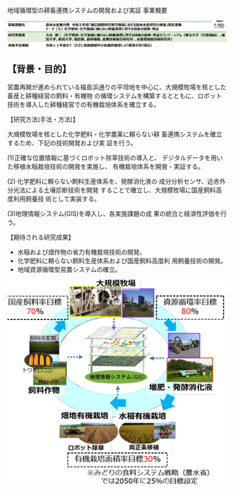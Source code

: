 地域循環型の耕畜連携システムの開発および実証 事業概要

![](_page_0_Picture_1.jpeg)

## 【背景・目的】

営農再開が進められている福島浜通りの平坦地を中心に、大規模牧場を核とした畜産と耕種経営の飼料・有機物 の循環システムを構築するとともに、ロボット技術を導入した耕種経営での有機栽培体系を確立する。

【研究方法(手法・方法)】

大規模牧場を核とした化学肥料・化学農薬に頼らない耕 畜連携システムを確立するため、下記の技術開発および実 証を行う。

(1)正確な位置情報に基づくロボット除草技術の導入と、 デジタルデータを用いた移植水稲栽培技術の開発を実施し、 有機栽培体系を開発・実証する。

(2) 化学肥料に頼らない飼料生産体系を、発酵消化液の 成分分析センサ、近赤外分光法による土壌診断技術を開発 することで確立し、大規模牧場に国産飼料高度利用飼養技 術として実装する。

(3)地理情報システム(GIS)を導入し、各実施課題の成 果の統合と経済性評価を行う。

【期待される研究成果】

- 水稲および畑作物の省力有機栽培技術の開発。
- 化学肥料に頼らない飼料生産体系および国産飼料高度利 用飼養技術の開発。
- 地域資源循環型営農システムの確立。

![](_page_0_Figure_13.jpeg)

